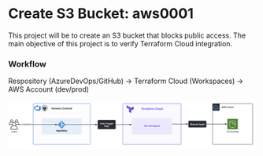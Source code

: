 # Create S3 Bucket: aws0001
This project will be to create an S3 bucket that blocks public access. The main objective of this project is to verify Terraform Cloud integration.

### Workflow
Respository (AzureDevOps/GitHub) -> Terraform Cloud (Workspaces) -> AWS Account (dev/prod)

![](../../Attachments/aws0001-workflow.png)